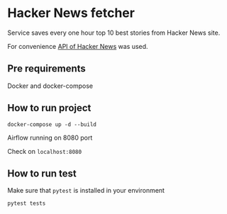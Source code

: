 # Hacker News fetcher

Service saves every one hour top 10 best stories from Hacker News site.

For convenience [API of Hacker News](https://github.com/HackerNews/API) was used.

## Pre requirements

Docker and docker-compose

## How to run project

```
docker-compose up -d --build
```

Airflow running on 8080 port

Check on `localhost:8080`

 ## How to run test
 
 Make sure that `pytest` is installed in your environment
 
 ```
 pytest tests
 ```
